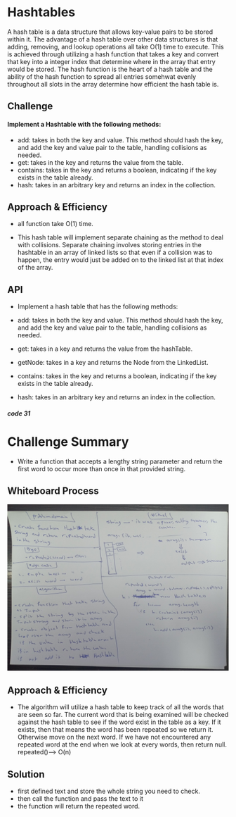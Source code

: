 # Hashtables
<!-- Short summary or background information -->
A hash table is a data structure that allows key-value pairs to be stored within it. The advantage of a hash table over other data structures is that adding, removing, and lookup operations all take O(1) time to execute. This is achieved through utilizing a hash function that takes a key and convert that key into a integer index that determine where in the array that entry would be stored. The hash function is the heart of a hash table and the ability of the hash function to spread all entries somehwat evenly throughout all slots in the array determine how efficient the hash table is.

## Challenge
<!-- Description of the challenge -->
#### Implement a Hashtable with the following methods:

- add: takes in both the key and value. This method should hash the key, and add the key and value pair to the table, handling collisions as needed.
- get: takes in the key and returns the value from the table.
- contains: takes in the key and returns a boolean, indicating if the key exists in the table already.
- hash: takes in an arbitrary key and returns an index in the collection.

## Approach & Efficiency
<!-- What approach did you take? Why? What is the Big O space/time for this approach? -->
- all function take O(1) time.

- This hash table will implement separate chaining as the method to deal with collisions. Separate chaining involves storing entries in the hashtable in an array of linked lists so that even if a collision was to happen, the entry would just be added on to the linked list at that index of the array.

## API
<!-- Description of each method publicly available in each of your hashtable -->
- Implement a hash table that has the following methods:

- add: takes in both the key and value. This method should hash the key, and add the key and value pair to the table, handling collisions as needed.
- get: takes in a key and returns the value from the hashTable.
- getNode: takes in a key and returns the Node from the LinkedList.

- contains: takes in the key and returns a boolean, indicating if the key exists in the table already.
- hash: takes in an arbitrary key and returns an index in the collection.







##### code 31 
# Challenge Summary
<!-- Description of the challenge -->
- Write a function that accepts a lengthy string parameter and  return the first word to occur more than once in that provided string.

## Whiteboard Process
<!-- Embedded whiteboard image -->
![images](assets/repeated.jpg)
## Approach & Efficiency
<!-- What approach did you take? Why? What is the Big O space/time for this approach? -->
- The algorithm will utilize a hash table to keep track of all the words that are seen so far. The current word that is being examined will be checked against the hash table to see if the word exist in the table as a key. If it exists, then that means the word has been repeated so we return it. Otherwise move on the next word. If we have not encountered any repeated word at the end when we look at every words, then return null.
repeated()--> O(n)

## Solution
<!-- Show how to run your code, and examples of it in action -->
- first defined text and store the whole string you need to check.
- then call the function and pass the text to it
- the function will return the repeated word.
